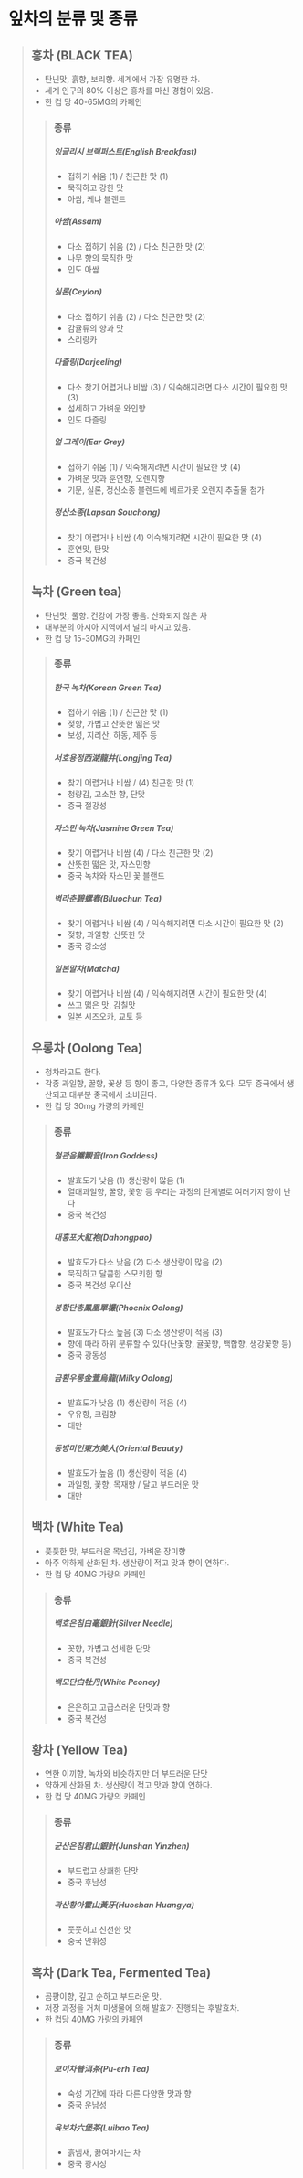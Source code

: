 ﻿# 잎차의 분류 및 종류


> ## 홍차 (BLACK TEA)
> - 탄닌맛, 흙향, 보리향. 세계에서 가장 유명한 차.
> - 세계 인구의 80% 이상은 홍차를 마신 경험이 있음.
> - 한 컵 당 40-65MG의 카페인
>
>
>> ### 종류
>>
>> ##### 잉글리시 브랙퍼스트(English Breakfast)
>> * 접하기 쉬움 (1) / 친근한 맛 (1)
>> * 묵직하고 강한 맛
>> * 아쌈, 케냐 블랜드
>> 
>> ##### 아쌈(Assam)
>> * 다소 접하기 쉬움 (2) / 다소 친근한 맛 (2)
>> * 나무 향의 묵직한 맛
>> * 인도 아쌈
>> 
>> ##### 실론(Ceylon)
>> * 다소 접하기 쉬움 (2) / 다소 친근한 맛 (2)
>> * 감귤류의 향과 맛
>> * 스리랑카
>> 
>> ##### 다즐링(Darjeeling)
>> * 다소 찾기 어렵거나 비쌈 (3) / 익숙해지려면 다소 시간이 필요한 맛 (3)
>> * 섬세하고 가벼운 와인향
>> * 인도 다즐링
>> 
>> ##### 얼 그레이(Ear Grey)
>> * 접하기 쉬움 (1) / 익숙해지려면 시간이 필요한 맛 (4)
>> * 가벼운 맛과 훈연향, 오렌지향
>> * 기문, 실론, 정산소종 블렌드에 베르가못 오렌지 추출물 첨가
>> 
>> ##### 정산소종(Lapsan Souchong)
>> * 찾기 어렵거나 비쌈 (4) 익숙해지려면 시간이 필요한 맛 (4)
>> * 훈연맛, 탄맛
>> * 중국 복건성
>
>
>
>
> ## 녹차 (Green tea)
> - 탄닌맛, 풀향. 건강에 가장 좋음. 산화되지 않은 차
> - 대부분의 아시아 지역에서 널리 마시고 있음.
> - 한 컵 당 15-30MG의 카페인
>
>
>> ### 종류
>> 
>> ##### 한국 녹차(Korean Green Tea)
>> * 접하기 쉬움 (1) / 친근한 맛 (1)
>> * 젖향, 가볍고 산뜻한 떫은 맛
>> * 보성, 지리산, 하동, 제주 등
>> 
>> ##### 서호용정西湖龍井(Longjing Tea)
>> * 찾기 어렵거나 비쌈 / (4) 친근한 맛 (1)
>> * 청량감, 고소한 향, 단맛
>> * 중국 절강성
>> 
>> ##### 자스민 녹차(Jasmine Green Tea)
>> * 찾기 어렵거나 비쌈 (4) / 다소 친근한 맛 (2)
>> * 산뜻한 떫은 맛, 자스민향
>> * 중국 녹차와 자스민 꽃 블랜드
>> 
>> ##### 벽라춘碧螺春(Biluochun Tea)
>> * 찾기 어렵거나 비쌈 (4) / 익숙해지려면 다소 시간이 필요한 맛 (2)
>> * 젖향, 과일향, 산뜻한 맛
>> * 중국 강소성
>> 
>> ##### 일본말차(Matcha)
>> * 찾기 어렵거나 비쌈 (4) / 익숙해지려면 시간이 필요한 맛 (4)
>> * 쓰고 떫은 맛, 감칠맛
>> * 일본 시즈오카, 교토 등
> 
> 
> 
> 
> ## 우롱차 (Oolong Tea)
> - 청차라고도 한다.
> - 각종 과일향, 꿀향, 꽃샹 등 향이 좋고, 다양한 종류가 있다. 모두 중국에서 생산되고 대부분 중국에서 소비된다.
> - 한 컵 당 30mg 가량의 카페인
> 
> 
>> ### 종류
>>
>> ##### 철관음鐵觀音(Iron Goddess)
>> * 발효도가 낮음 (1) 생산량이 많음 (1)
>> * 열대과일향, 꿀향, 꽃향 등 우리는 과정의 단계별로 여러가지 향이 난다
>> * 중국 복건성
>> 
>> ##### 대홍포大紅袍(Dahongpao)
>> * 발효도가 다소 낮음 (2) 다소 생산량이 많음 (2)
>> * 묵직하고 달콤한 스모키한 향
>> * 중국 복건성 우이산
>> 
>> ##### 봉황단총鳳凰單欉(Phoenix Oolong)
>> * 발효도가 다소 높음 (3) 다소 생산량이 적음 (3)
>> * 향에 따라 하위 분류할 수 있다(난꽃향, 귤꽃향, 백합향, 생강꽃향 등)
>> * 중국 광동성
>> 
>> ##### 금훤우롱金萱烏龍(Milky Oolong)
>> * 발효도가 낮음 (1) 생산량이 적음 (4)
>> * 우유향, 크림향
>> * 대만
>> 
>> ##### 동방미인東方美人(Oriental Beauty)
>> * 발효도가 높음 (1) 생산량이 적음 (4)
>> * 과일향, 꽃향, 목재향 / 달고 부드러운 맛
>> * 대만
>
>
>
>
> ## 백차 (White Tea)
> - 풋풋한 맛, 부드러운 목넘김, 가벼운 장미향
> - 아주 약하게 산화된 차. 생산량이 적고 맛과 향이 연하다.
> - 한 컵 당 40MG 가량의 카페인
>
>
>> ### 종류
>> 
>> ##### 백호은침白毫銀針(Silver Needle)
>> * 꽃향, 가볍고 섬세한 단맛
>> * 중국 복건성
>> 
>> ##### 백모단白牡丹(White Peoney)
>> * 은은하고 고급스러운 단맛과 향
>> * 중국 복건성
>
>
>
>
> ## 황차 (Yellow Tea)
> - 연한 이끼향, 녹차와 비슷하지만 더 부드러운 단맛
> - 약하게 산화된 차. 생산량이 적고 맛과 향이 연하다.
> - 한 컵 당 40MG 가량의 카페인
>
>
>> ### 종류
>>
>> ##### 군산은침君山銀針(Junshan Yinzhen)
>> * 부드럽고 상쾌한 단맛
>> * 중국 후남성
>>
>> ##### 곽산황아霍山黃牙(Huoshan Huangya)
>> * 풋풋하고 신선한 맛
>> * 중국 안휘성
>
>
>
> ## 흑차 (Dark Tea, Fermented Tea)
> - 곰팡이향, 깊고 순하고 부드러운 맛.
> - 저장 과정을 거쳐 미생물에 의해 발효가 진행되는 후발효차.
> - 한 컵당 40MG 가량의 카페인
>
>
>> ### 종류
>>
>> ##### 보이차普洱茶(Pu-erh Tea)
>> * 숙성 기간에 따라 다른 다양한 맛과 향
>> * 중국 운남성
>>
>> ##### 육보차六堡茶(Luibao Tea)
>> * 흙냄새, 끓여마시는 차
>> * 중국 광시성